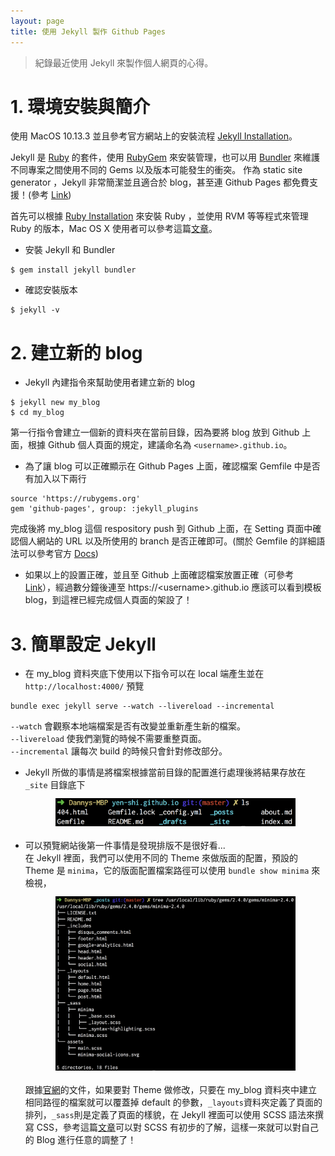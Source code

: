 ```yaml
---
layout: page
title: 使用 Jekyll 製作 Github Pages
---
```

> 紀錄最近使用 Jekyll 來製作個人網頁的心得。

# 1. 環境安裝與簡介
使用 MacOS 10.13.3 並且參考官方網站上的安裝流程 [Jekyll Installation][jekyll guide]。

Jekyll 是 [Ruby][Ruby] 的套件，使用 [RubyGem][RubyGem] 來安裝管理，也可以用 [Bundler][Bundler] 來維護不同專案之間使用不同的 Gems 以及版本可能發生的衝突。 作為 static site generator ，Jekyll 非常簡潔並且適合於 blog，甚至連 Github Pages 都免費支援！(參考 [Link][Github Jekyll])

首先可以根據 [Ruby Installation][Ruby Installation] 來安裝 Ruby ，並使用 RVM 等等程式來管理 Ruby 的版本，Mac OS X 使用者可以參考這篇[文章][Install RVM]。

- 安裝 Jekyll 和 Bundler
```shell
$ gem install jekyll bundler
```

- 確認安裝版本
```shell
$ jekyll -v
```

[jekyll guide]: https://jekyllrb.com/docs/installation/
[RubyGem]: https://rubygems.org/
[Bundler]: http://bundler.io/
[Ruby]: https://www.ruby-lang.org/zh_tw/
[Ruby Installation]: https://www.ruby-lang.org/zh_tw/documentation/installation/
[Install RVM]: http://usabilityetc.com/articles/ruby-on-mac-os-x-with-rvm/
[Github Jekyll]: https://help.github.com/articles/using-jekyll-as-a-static-site-generator-with-github-pages/

# 2. 建立新的 blog
- Jekyll 內建指令來幫助使用者建立新的 blog
```shell
$ jekyll new my_blog
$ cd my_blog
```
第一行指令會建立一個新的資料夾在當前目錄，因為要將 blog 放到 Github 上面，根據 Github 個人頁面的規定，建議命名為 `<username>.github.io`。
- 為了讓 blog 可以正確顯示在 Github Pages 上面，確認檔案 Gemfile 中是否有加入以下兩行
```
source 'https://rubygems.org'
gem 'github-pages', group: :jekyll_plugins
```
完成後將 my\_blog 這個 respository push 到 Github 上面，在 Setting 頁面中確認個人網站的 URL 以及所使用的 branch 是否正確即可。(關於 Gemfile 的詳細語法可以參考官方 [Docs][Bundle Gemfile])
- 如果以上的設置正確，並且至 Github 上面確認檔案放置正確（可參考 [Link][My github.io]），經過數分鐘後連至 https://\<username\>.github.io 應該可以看到模板 blog，到這裡已經完成個人頁面的架設了！

[Bundle Gemfile]: http://bundler.io/v1.5/gemfile.html
[My github.io]: https://github.com/yen-shi/yen-shi.github.io

# 3. 簡單設定 Jekyll
- 在 my\_blog 資料夾底下使用以下指令可以在 local 端產生並在 `http://localhost:4000/` 預覽
```shell
bundle exec jekyll serve --watch --livereload --incremental
```
`--watch` 會觀察本地端檔案是否有改變並重新產生新的檔案。  
`--livereload` 使我們瀏覽的時候不需要重整頁面。  
`--incremental` 讓每次 build 的時候只會針對修改部分。  
- Jekyll 所做的事情是將檔案根據當前目錄的配置進行處理後將結果存放在 `_site` 目錄底下
<img src="/images/jekyll-files.png" alt="Jekyll original files"
     style="display: block;
            margin-left: auto;
            margin-right: auto;
            margin-top: 12px;
            margin-bottom: 20px;
            width: 80%;">
- 可以預覽網站後第一件事情是發現排版不是很好看...  
在 Jekyll 裡面，我們可以使用不同的 Theme 來做版面的配置，預設的 Theme 是 `minima`，它的版面配置檔案路徑可以使用 `bundle show minima` 來檢視，
<img src="/images/theme-minima.png" alt="Tree of minima"
     style="display: block;
            margin-left: auto;
            margin-right: auto;
            margin-top: 12px;
            margin-bottom: 20px;
            width: 80%;">
跟據[官網][官網]的文件，如果要對 Theme 做修改，只要在 my\_blog 資料夾中建立相同路徑的檔案就可以覆蓋掉 default 的參數，`_layouts`資料夾定義了頁面的排列，`_sass`則是定義了頁面的樣貌，在 Jekyll 裡面可以使用 SCSS 語法來撰寫 CSS，參考這篇[文章][文章]可以對 SCSS 有初步的了解，這樣一來就可以對自己的 Blog 進行任意的調整了！

[官網]: https://jekyllrb.com/docs/themes/
[文章]: http://eddychang.me/blog/others/91-scss-15-mins.html
